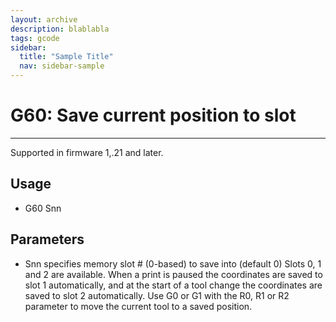 ```yaml
---
layout: archive
description: blablabla
tags: gcode
sidebar:
  title: "Sample Title"
  nav: sidebar-sample
---
```


# G60: Save current position to slot #
***

Supported in firmware 1,.21 and later.

## Usage ## 

+ G60 Snn

## Parameters ## 

+ Snn <nn> specifies memory slot # (0-based) to save into (default 0)
Slots 0, 1 and 2 are available. When a print is paused the coordinates are saved to slot 1 automatically, and at the start of a tool change the coordinates are saved to slot 2 automatically. Use G0 or G1 with the R0, R1 or R2 parameter to move the current tool to a saved position.
